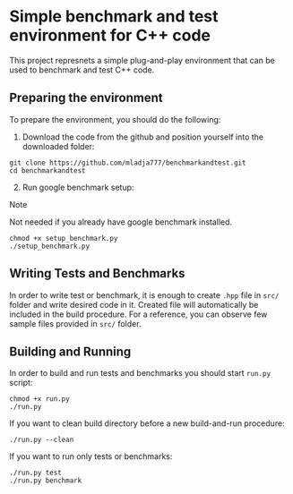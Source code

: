 # Simple benchmark and test environment for C++ code

This project represnets a simple plug-and-play environment that can be used to benchmark and test C++ code.

## Preparing the environment

To prepare the environment, you should do the following:
1. Download the code from the github and position yourself into the downloaded folder:
```
git clone https://github.com/mladja777/benchmarkandtest.git
cd benchmarkandtest
```
2. Run google benchmark setup:
> [!NOTE]
> Not needed if you already have google benchmark installed.
```
chmod +x setup_benchmark.py
./setup_benchmark.py
```

## Writing Tests and Benchmarks

In order to write test or benchmark, it is enough to create `.hpp` file in `src/` folder and write desired code in it. Created file will automatically be included in the build procedure. For a reference, you can observe few sample files provided in `src/` folder.

## Building and Running

In order to build and run tests and benchmarks you should start `run.py` script:
```
chmod +x run.py
./run.py
```

If you want to clean build directory before a new build-and-run procedure:
```
./run.py --clean
```

If you want to run only tests or benchmarks:
```
./run.py test
./run.py benchmark
```
